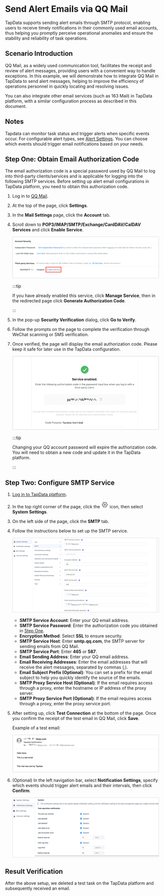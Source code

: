 # Send Alert Emails via QQ Mail

TapData supports sending alert emails through SMTP protocol, enabling users to receive timely notifications in their commonly used email accounts, thus helping you promptly perceive operational anomalies and ensure the stability and reliability of task operations.

## Scenario Introduction

QQ Mail, as a widely used communication tool, facilitates the receipt and review of alert messages, providing users with a convenient way to handle exceptions. In this example, we will demonstrate how to integrate QQ Mail in TapData to send alert messages, helping to improve the efficiency of operations personnel in quickly locating and resolving issues.

You can also integrate other email services (such as 163 Mail) in TapData platform, with a similar configuration process as described in this document.

## Notes

Tapdata can monitor task status and trigger alerts when specific events occur.
For configurable alert types, see [Alert Settings](../../system-admin/other-settings/notification.md). You can choose which events should trigger email notifications based on your needs.

## Step One: Obtain Email Authorization Code

The email authorization code is a special password used by QQ Mail to log into third-party clients/services and is applicable for logging into the following SMTP services. Before setting up alert email configurations in TapData platform, you need to obtain this authorization code.

1. Log in to [QQ Mail](https://mail.qq.com/).

2. At the top of the page, click **Settings**.

3. In the **Mail Settings** page, click the **Account** tab.

4. Scroll down to **POP3/IMAP/SMTP/Exchange/CardDAV/CalDAV Services** and click **Enable Service**.

   ![Enable Service](../../images/turn_on_qqmail_smtp.png)

   :::tip

   If you have already enabled this service, click **Manage Service**, then in the redirected page click **Generate Authorization Code**.

   :::

5. In the pop-up **Security Verification** dialog, click **Go to Verify**.

6. Follow the prompts on the page to complete the verification through WeChat scanning or SMS verification.

7. Once verified, the page will display the email authorization code. Please keep it safe for later use in the TapData configuration.

   ![Email Authorization Code](../../images/qqmail_code.png)

   :::tip

   Changing your QQ account password will expire the authorization code. You will need to obtain a new code and update it in the TapData platform.

   :::



## Step Two: Configure SMTP Service

1. [Log in to TapData platform](../../user-guide/log-in.md).

2. In the top right corner of the page, click the ![](../../images/setting.png) icon, then select **System Settings**.

3. On the left side of the page, click the **SMTP** tab.

4. Follow the instructions below to set up the SMTP service.

   ![SMTP Service Settings](../../images/qqmail_smtp_settings.png)

   * **SMTP Service Account**: Enter your QQ email address.
   * **SMTP Service Password**: Enter the authorization code you obtained in [Step One](#mail-code).
   * **Encryption Method**: Select **SSL** to ensure security.
   * **SMTP Service Host**: Enter **smtp.qq.com**, the SMTP server for sending emails from QQ Mail.
   * **SMTP Service Port**: Enter **465** or **587**.
   * **Email Sending Address**: Enter your QQ email address.
   * **Email Receiving Addresses**: Enter the email addresses that will receive the alert messages, separated by commas (,).
   * **Email Subject Prefix (Optional)**: You can set a prefix for the email subject to help you quickly identify the source of the emails.
   * **SMTP Proxy Service Host (Optional)**: If the email requires access through a proxy, enter the hostname or IP address of the proxy server.
   * **SMTP Proxy Service Port (Optional)**: If the email requires access through a proxy, enter the proxy service port.

5. After setting up, click **Test Connection** at the bottom of the page. Once you confirm the receipt of the test email in QQ Mail, click **Save**.

   Example of a test email:

   ![Test Email](../../images/test_mail_demo.png)

6. (Optional) In the left navigation bar, select **Notification Settings**, specify which events should trigger alert emails and their intervals, then click **Confirm**.

   ![Notification Settings](../../images/notice_settings.png)



## Result Verification

After the above setup, we deleted a test task on the TapData platform and subsequently received an email.